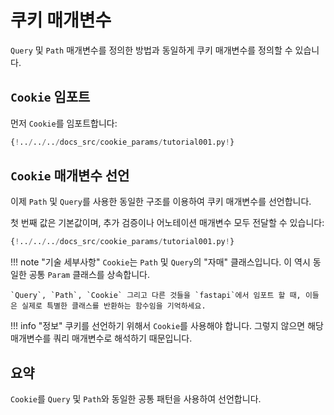 # 쿠키 매개변수

`Query` 및 `Path` 매개변수를 정의한 방법과 동일하게 쿠키 매개변수를 정의할 수 있습니다.

## `Cookie` 임포트

먼저 `Cookie`를 임포트합니다:

```Python hl_lines="3"
{!../../../docs_src/cookie_params/tutorial001.py!}
```

## `Cookie` 매개변수 선언

이제 `Path` 및 `Query`를 사용한 동일한 구조를 이용하여 쿠키 매개변수를 선언합니다.

첫 번째 값은 기본값이며, 추가 검증이나 어노테이션 매개변수 모두 전달할 수 있습니다:

```Python hl_lines="9"
{!../../../docs_src/cookie_params/tutorial001.py!}
```

!!! note "기술 세부사항"
    `Cookie`는 `Path` 및 `Query`의 "자매" 클래스입니다. 이 역시 동일한 공통 `Param` 클래스를 상속합니다.

    `Query`, `Path`, `Cookie` 그리고 다른 것들을 `fastapi`에서 임포트 할 때, 이들은 실제로 특별한 클래스를 반환하는 함수임을 기억하세요.

!!! info "정보"
    쿠키를 선언하기 위해서 `Cookie`를 사용해야 합니다. 그렇지 않으면 해당 매개변수를 쿼리 매개변수로 해석하기 때문입니다.

## 요약

`Cookie`를 `Query` 및 `Path`와 동일한 공통 패턴을 사용하여 선언합니다.
